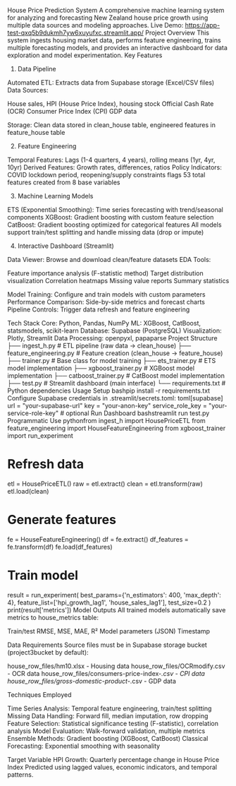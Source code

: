 House Price Prediction System
A comprehensive machine learning system for analyzing and forecasting New Zealand house price growth using multiple data sources and modeling approaches.
Live Demo: https://app-test-qxq5b9dukmh7yw6xuyufxc.streamlit.app/
Project Overview
This system ingests housing market data, performs feature engineering, trains multiple forecasting models, and provides an interactive dashboard for data exploration and model experimentation.
Key Features
1. Data Pipeline

Automated ETL: Extracts data from Supabase storage (Excel/CSV files)
Data Sources:

House sales, HPI (House Price Index), housing stock
Official Cash Rate (OCR)
Consumer Price Index (CPI)
GDP data


Storage: Clean data stored in clean_house table, engineered features in feature_house table

2. Feature Engineering

Temporal Features: Lags (1-4 quarters, 4 years), rolling means (1yr, 4yr, 10yr)
Derived Features: Growth rates, differences, ratios
Policy Indicators: COVID lockdown period, reopening/supply constraints flags
53 total features created from 8 base variables

3. Machine Learning Models

ETS (Exponential Smoothing): Time series forecasting with trend/seasonal components
XGBoost: Gradient boosting with custom feature selection
CatBoost: Gradient boosting optimized for categorical features
All models support train/test splitting and handle missing data (drop or impute)

4. Interactive Dashboard (Streamlit)

Data Viewer: Browse and download clean/feature datasets
EDA Tools:

Feature importance analysis (F-statistic method)
Target distribution visualization
Correlation heatmaps
Missing value reports
Summary statistics


Model Training: Configure and train models with custom parameters
Performance Comparison: Side-by-side metrics and forecast charts
Pipeline Controls: Trigger data refresh and feature engineering

Tech Stack
Core: Python, Pandas, NumPy
ML: XGBoost, CatBoost, statsmodels, scikit-learn
Database: Supabase (PostgreSQL)
Visualization: Plotly, Streamlit
Data Processing: openpyxl, papaparse
Project Structure
├── ingest_h.py              # ETL pipeline (raw data → clean_house)
├── feature_engineering.py   # Feature creation (clean_house → feature_house)
├── trainer.py               # Base class for model training
├── ets_trainer.py           # ETS model implementation
├── xgboost_trainer.py       # XGBoost model implementation
├── catboost_trainer.py      # CatBoost model implementation
├── test.py                  # Streamlit dashboard (main interface)
└── requirements.txt         # Python dependencies
Usage
Setup
bashpip install -r requirements.txt
Configure Supabase credentials in .streamlit/secrets.toml:
toml[supabase]
url = "your-supabase-url"
key = "your-anon-key"
service_role_key = "your-service-role-key"  # optional
Run Dashboard
bashstreamlit run test.py
Programmatic Use
pythonfrom ingest_h import HousePriceETL
from feature_engineering import HouseFeatureEngineering
from xgboost_trainer import run_experiment

# Refresh data
etl = HousePriceETL()
raw = etl.extract()
clean = etl.transform(raw)
etl.load(clean)

# Generate features
fe = HouseFeatureEngineering()
df = fe.extract()
df_features = fe.transform(df)
fe.load(df_features)

# Train model
result = run_experiment(
    best_params={'n_estimators': 400, 'max_depth': 4},
    feature_list=['hpi_growth_lag1', 'house_sales_lag1'],
    test_size=0.2
)
print(result['metrics'])
Model Outputs
All trained models automatically save metrics to house_metrics table:

Train/test RMSE, MSE, MAE, R²
Model parameters (JSON)
Timestamp

Data Requirements
Source files must be in Supabase storage bucket (project3bucket by default):

house_row_files/hm10.xlsx - Housing data
house_row_files/OCRmodify.csv - OCR data
house_row_files/consumers-price-index-*.csv - CPI data
house_row_files/gross-domestic-product-*.csv - GDP data

Techniques Employed

Time Series Analysis: Temporal feature engineering, train/test splitting
Missing Data Handling: Forward fill, median imputation, row dropping
Feature Selection: Statistical significance testing (F-statistic), correlation analysis
Model Evaluation: Walk-forward validation, multiple metrics
Ensemble Methods: Gradient boosting (XGBoost, CatBoost)
Classical Forecasting: Exponential smoothing with seasonality

Target Variable
HPI Growth: Quarterly percentage change in House Price Index
Predicted using lagged values, economic indicators, and temporal patterns.
